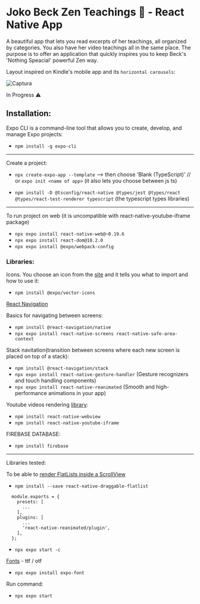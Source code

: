 # Joko Beck Zen Teachings 🌸 - React Native App

A beautiful app that lets you read excerpts of her teachings, all organized by categories. You also have her video teachings all in the same place. The purpose is to offer an application that quickly inspires you to keep Beck's 'Nothing Speacial' powerful Zen way.

Layout inspired on Kindle's mobile app and its `horizontal carousels`:

![Captura](https://github.com/vanesascode/zen-joko-beck-react-native-frontend/assets/131259155/650144fe-4a46-4944-befc-4735798ed772)

In Progress ⚠

## Installation:

Expo CLI is a command-line tool that allows you to create, develop, and manage Expo projects:

- `npm install -g expo-cli`

---

Create a project:

- `npx create-expo-app --template` --> then choose 'Blank (TypeScript)' // or `expo init <name of app>` (it also lets you choose between js ts)

- `npm install -D @tsconfig/react-native @types/jest @types/react @types/react-test-renderer typescript` (the typescript types libraries)

---

To run project on web (it is uncompatible with react-native-youtube-iframe package)

- `npx expo install react-native-web@~0.19.6 `
- `npx expo install react-dom@18.2.0 `
- `npx expo install @expo/webpack-config`

### Libraries:

Icons. You choose an icon from the [site](https://icons.expo.fyi/Index) and it tells you what to import and how to use it:

- `npm install @expo/vector-icons`

[React Navigation](https://reactnavigation.org/)

Basics for navigating between screens:

- `npm install @react-navigation/native`
- `npx expo install react-native-screens react-native-safe-area-context`

Stack navitation(transition between screens where each new screen is placed on top of a stack):

- `npm install @react-navigation/stack`
- `npx expo install react-native-gesture-handler` (Gesture recognizers and touch handling components)
- `npx expo install react-native-reanimated` (Smooth and high-performance animations in your app)

Youtube videos rendering [library](https://lonelycpp.github.io/react-native-youtube-iframe/install):

- `npm install react-native-webview`
- `npm install react-native-youtube-iframe`

FIREBASE DATABASE:

- `npm install firebase`

---

Libraries tested:

To be able to [render FlatLists inside a ScrollView](https://github.com/computerjazz/react-native-draggable-flatlist/blob/main/README.md)

- `npm install --save react-native-draggable-flatlist`

```
  module.exports = {
    presets: [
      ...
    ],
    plugins: [
      ...
      'react-native-reanimated/plugin',
    ],
  };
```

- `npx expo start -c`

[Fonts](https://docs.expo.dev/versions/latest/sdk/font/) - ttf / otf

- `npx expo install expo-font`

Run command:

- `npx expo start`
